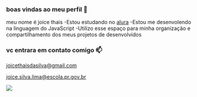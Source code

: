 ### boas vindas ao meu perfil 💙

meu nome é joice thais
-Estou estudando no [alura](https:www.aluracom.br)
-Estou me desenvolendo na linguagem do JavaScript
-Utilizo esse espaço para minha organização e compartilhamento dos meus projetos de desenvolvidos 

### vc entrara em contato comigo 📫

joicethaisdasilva@gmail.com

joice.silva.lima@escola.pr.gov.br 

![](https://media.tenor.com/NNKrEtqADZUAAAAC/hinata.gif)

